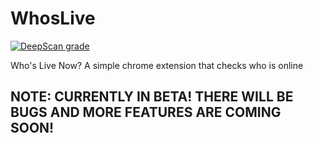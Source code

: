 # WhosLive

[![DeepScan grade](https://deepscan.io/api/teams/11350/projects/17618/branches/408729/badge/grade.svg)](https://deepscan.io/dashboard#view=project&tid=11350&pid=17618&bid=408729)

Who's Live Now? A simple chrome extension that checks who is online

## NOTE: CURRENTLY IN BETA! THERE WILL BE BUGS AND MORE FEATURES ARE COMING SOON!
